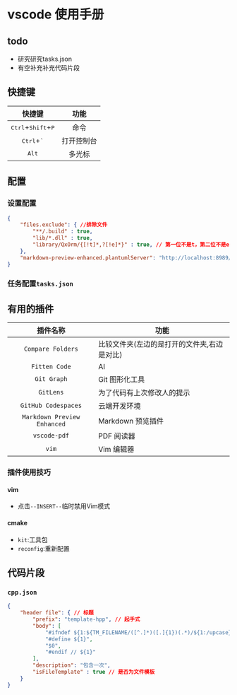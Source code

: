 # vscode 使用手册
## todo
* 研究研究tasks.json
* 有空补充补充代码片段
## 快捷键
|快捷键|功能|
|:-:|:-:|
|<kbd>Ctrl</kbd>+<kbd>Shift</kbd>+<kbd>P</kbd>|命令|
|<kbd>Ctrl</kbd>+<kbd>`</kbd>|打开控制台|
|<kbd>Alt</kbd>|多光标|
## 配置
### 设置配置
```json
{
    "files.exclude": { //排除文件
        "**/.build" : true,
        "lib/*.dll" : true,
        "library/QxOrm/{[!t]*,?[!e]*}" : true, // 第一位不是t，第二位不是e
    },
    "markdown-preview-enhanced.plantumlServer": "http://localhost:8989/plantuml/svg",
}
```
### 任务配置`tasks.json`
## 有用的插件
|插件名称|功能|
|:-:|----|
|`Compare Folders`|比较文件夹(左边的是打开的文件夹,右边是对比)|
|`Fitten Code`|AI|
|`Git Graph`|Git 图形化工具|
|`GitLens`|为了代码有上次修改人的提示|
|`GitHub Codespaces`|云端开发环境|
|`Markdown Preview Enhanced`|Markdown 预览插件|
|`vscode-pdf`|PDF 阅读器|
|`vim`|Vim 编辑器|
### 插件使用技巧
#### vim
* 点击`--INSERT--`临时禁用Vim模式
#### cmake
* `kit`:工具包
* `reconfig`:重新配置
## 代码片段
### `cpp.json`
```json
{
    "header file": { // 标题
        "prefix": "template-hpp", // 起手式
        "body": [
			"#ifndef ${1:${TM_FILENAME/([^.]*)([.]{1})(.*)/${1:/upcase}_${3:/upcase}/}}",
			"#define ${1}",
			"$0",
			"#endif // ${1}"
        ],
        "description": "包含一次",
        "isFileTemplate" : true // 是否为文件模板
    }
}
```